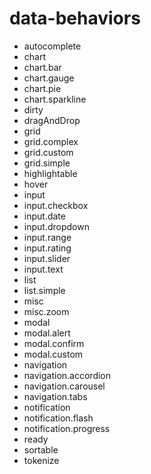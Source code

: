 <h1>data-behaviors</h1><ul><li>autocomplete</li><li>chart</li><li>chart.bar</li><li>chart.gauge</li><li>chart.pie</li><li>chart.sparkline</li><li>dirty</li><li>dragAndDrop</li><li>grid</li><li>grid.complex</li><li>grid.custom</li><li>grid.simple</li><li>highlightable</li><li>hover</li><li>input</li><li>input.checkbox</li><li>input.date</li><li>input.dropdown</li><li>input.range</li><li>input.rating</li><li>input.slider</li><li>input.text</li><li>list</li><li>list.simple</li><li>misc</li><li>misc.zoom</li><li>modal</li><li>modal.alert</li><li>modal.confirm</li><li>modal.custom</li><li>navigation</li><li>navigation.accordion</li><li>navigation.carousel</li><li>navigation.tabs</li><li>notification</li><li>notification.flash</li><li>notification.progress</li><li>ready</li><li>sortable</li><li>tokenize</li></ul>
